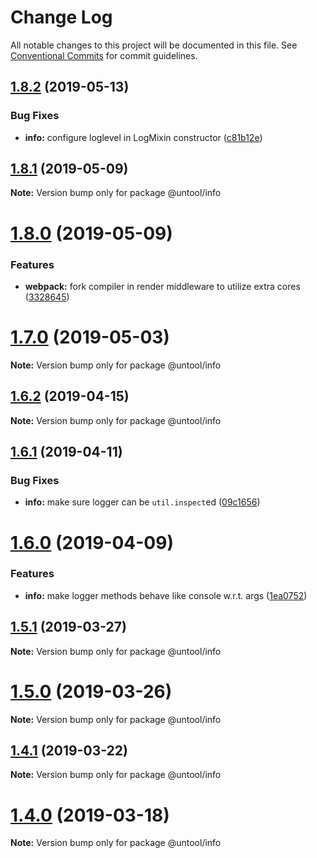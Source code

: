 # Change Log

All notable changes to this project will be documented in this file.
See [Conventional Commits](https://conventionalcommits.org) for commit guidelines.

## [1.8.2](https://github.com/untool/untool/compare/v1.8.1...v1.8.2) (2019-05-13)


### Bug Fixes

* **info:** configure loglevel in LogMixin constructor ([c81b12e](https://github.com/untool/untool/commit/c81b12e))





## [1.8.1](https://github.com/untool/untool/compare/v1.8.0...v1.8.1) (2019-05-09)

**Note:** Version bump only for package @untool/info





# [1.8.0](https://github.com/untool/untool/compare/v1.7.0...v1.8.0) (2019-05-09)


### Features

* **webpack:** fork compiler in render middleware to utilize extra cores ([3328645](https://github.com/untool/untool/commit/3328645))





# [1.7.0](https://github.com/untool/untool/compare/v1.6.2...v1.7.0) (2019-05-03)

**Note:** Version bump only for package @untool/info





## [1.6.2](https://github.com/untool/untool/compare/v1.6.1...v1.6.2) (2019-04-15)

**Note:** Version bump only for package @untool/info





## [1.6.1](https://github.com/untool/untool/compare/v1.6.0...v1.6.1) (2019-04-11)


### Bug Fixes

* **info:** make sure logger can be `util.inspect`ed ([09c1656](https://github.com/untool/untool/commit/09c1656))





# [1.6.0](https://github.com/untool/untool/compare/v1.5.1...v1.6.0) (2019-04-09)


### Features

* **info:** make logger methods behave like console w.r.t. args ([1ea0752](https://github.com/untool/untool/commit/1ea0752))





## [1.5.1](https://github.com/untool/untool/compare/v1.5.0...v1.5.1) (2019-03-27)

**Note:** Version bump only for package @untool/info





# [1.5.0](https://github.com/untool/untool/compare/v1.4.1...v1.5.0) (2019-03-26)

**Note:** Version bump only for package @untool/info





## [1.4.1](https://github.com/untool/untool/compare/v1.4.0...v1.4.1) (2019-03-22)

**Note:** Version bump only for package @untool/info





# [1.4.0](https://github.com/untool/untool/compare/v1.3.1...v1.4.0) (2019-03-18)

**Note:** Version bump only for package @untool/info
